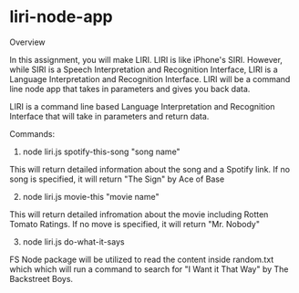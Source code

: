 # liri-node-app

Overview

In this assignment, you will make LIRI. LIRI is like iPhone's SIRI. However, while SIRI is a Speech Interpretation and Recognition Interface, LIRI is a Language Interpretation and Recognition Interface. LIRI will be a command line node app that takes in parameters and gives you back data.

LIRI is a command line based Language Interpretation and Recognition Interface that will take in parameters and return data.

Commands:

1. node liri.js spotify-this-song "song name"

This will return detailed information about the song and a Spotify link.
If no song is specified, it will return "The Sign" by Ace of Base

2. node liri.js movie-this "movie name"

This will return detailed infromation about the movie including Rotten Tomato Ratings.
If no move is specified, it will return "Mr. Nobody"

3. node liri.js do-what-it-says

FS Node package will be utilized to read the content inside random.txt which which will 
run a command to search for "I Want it That Way" by The Backstreet Boys.